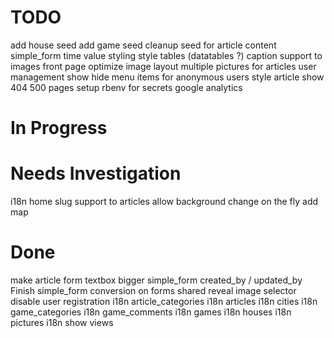 
TODO
=======================

add house seed
add game seed
cleanup seed for article content
simple_form time value styling
style tables (datatables ?)
caption support to images
front page optimize image layout
multiple pictures for articles
user management
show hide menu items for anonymous users
style article show
404 500 pages
setup rbenv for secrets
google analytics


In Progress
=======================


Needs Investigation
=======================

i18n home
slug support to articles
allow background change on the fly
add map


Done
=======================

make article form textbox bigger
simple_form created_by / updated_by
Finish simple_form conversion on forms
shared reveal image selector
disable user registration
i18n article_categories
i18n articles
i18n cities
i18n game_categories
i18n game_comments
i18n games
i18n houses
i18n pictures
i18n show views


